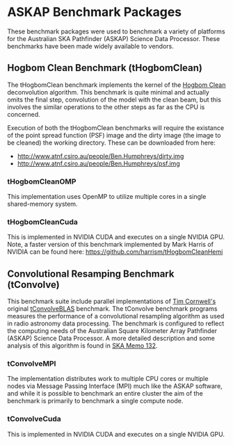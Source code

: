 ASKAP Benchmark Packages
========================

These benchmark packages were used to benchmark a variety of platforms for the Australian
SKA Pathfinder (ASKAP) Science Data Processor. These benchmarks have been made widely
available to vendors.

Hogbom Clean Benchmark (tHogbomClean)
-------------------------------------
The tHogbomClean benchmark implements the kernel of the [Hogbom Clean](http://cdsads.u-strasbg.fr/abs/1974A%26AS...15..417H)
deconvolution algorithm.  This benchmark is quite minimal and actually omits the final step,
convolution of the model with the clean beam, but this involves the similar operations to
the other steps as far as the CPU is concerned.

Execution of both the tHogbomClean benchmarks will require the existance of the point spread
function (PSF) image and the dirty image (the image to be cleaned) the working directory.
These can be downloaded from here:

* http://www.atnf.csiro.au/people/Ben.Humphreys/dirty.img
* http://www.atnf.csiro.au/people/Ben.Humphreys/psf.img

### tHogbomCleanOMP
This implementation uses OpenMP to utilize multiple cores in a single shared-memory system.

### tHogbomCleanCuda
This is implemented in NVIDIA CUDA and executes on a single NVIDIA GPU. Note, a
faster version of this benchmark implemented by Mark Harris of NVIDIA can be found
here: https://github.com/harrism/tHogbomCleanHemi


Convolutional Resamping Benchmark (tConvolve)
---------------------------------------------
This benchmark suite include parallel implementations of [Tim Cornwell's](http://www.atnf.csiro.au/people/tim.cornwell/)
original [tConvolveBLAS](http://wfit.googlecode.com/svn-history/r1088/wfit/doc/code/tConvolveBLAS.cc)
benchmark. The tConvolve benchmark programs measures the performance of a convolutional
resampling algorithm as used in radio astronomy data processing. The benchmark is
configured to reflect the computing needs of the Australian Square Kilometer Array
Pathfinder (ASKAP) Science Data Processor. A more detailed description and some analysis
of this algorithm is found in [SKA Memo 132](http://www.skatelescope.org/uploaded/59116_132_Memo_Humphreys.pdf).

### tConvolveMPI
The implementation distributes work to multiple CPU cores or multiple nodes via Message
Passing Interface (MPI) much like the ASKAP software, and while it is possible to
benchmark an entire cluster the aim of the benchmark is primarily to benchmark a single
compute node.

### tConvolveCuda
This is implemented in NVIDIA CUDA and executes on a single NVIDIA GPU.


